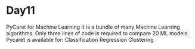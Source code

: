 # Day11
PyCaret for Machine Learning
It is a bundle of many Machine Learning algorithms.
Only three lines of code is required to compare 20 ML models.
Pycaret is available for:
Classification
Regression
Clustering
